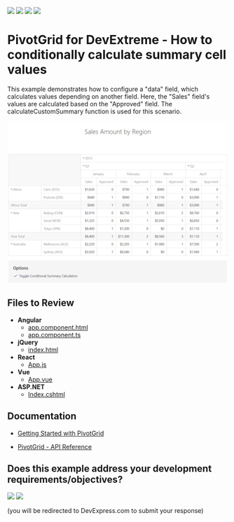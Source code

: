 <!-- default badges list -->
![](https://img.shields.io/endpoint?url=https://codecentral.devexpress.com/api/v1/VersionRange/288694084/20.1.6%2B)
[![](https://img.shields.io/badge/Open_in_DevExpress_Support_Center-FF7200?style=flat-square&logo=DevExpress&logoColor=white)](https://supportcenter.devexpress.com/ticket/details/T925663)
[![](https://img.shields.io/badge/📖_How_to_use_DevExpress_Examples-e9f6fc?style=flat-square)](https://docs.devexpress.com/GeneralInformation/403183)
[![](https://img.shields.io/badge/💬_Leave_Feedback-feecdd?style=flat-square)](#does-this-example-address-your-development-requirementsobjectives)
<!-- default badges end -->

# PivotGrid for DevExtreme - How to conditionally calculate summary cell values

This example demonstrates how to configure a "data" field, which calculates values depending on another field. Here, the "Sales" field's values are calculated based on the "Approved" field. The calculateCustomSummary function is used for this scenario.

<div align="center"><img alt="PivotGrid for DevExtreme - How to conditionally calculate summary cell values" src="dx-pivotgrid-conditionally-calculate-summary-cell-values.png" /></div>

## Files to Review

- **Angular**
    - [app.component.html](Angular/src/app/app.component.html)
    - [app.component.ts](Angular/src/app/app.component.ts)
- **jQuery**
    - [index.html](jQuery/index.html)
- **React**
    - [App.js](React/src/App.js)
- **Vue**
    - [App.vue](Vue/src/App.vue)
- **ASP.NET**    
    - [Index.cshtml](ASPNET/SampleApp/Views/Home/Index.cshtml)

## Documentation

- [Getting Started with PivotGrid](https://js.devexpress.com/Documentation/Guide/UI_Components/PivotGrid/Getting_Started_with_PivotGrid/)

- [PivotGrid - API Reference](https://js.devexpress.com/Documentation/ApiReference/UI_Components/dxPivotGrid/)
<!-- feedback -->
## Does this example address your development requirements/objectives?

[<img src="https://www.devexpress.com/support/examples/i/yes-button.svg"/>](https://www.devexpress.com/support/examples/survey.xml?utm_source=github&utm_campaign=devextreme-pivotgrid-conditionally-calculate-summary-cell-values&~~~was_helpful=yes) [<img src="https://www.devexpress.com/support/examples/i/no-button.svg"/>](https://www.devexpress.com/support/examples/survey.xml?utm_source=github&utm_campaign=devextreme-pivotgrid-conditionally-calculate-summary-cell-values&~~~was_helpful=no)

(you will be redirected to DevExpress.com to submit your response)
<!-- feedback end -->
